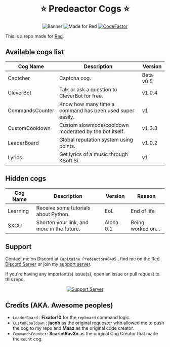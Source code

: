 <h1 align="center">⭐ Predeactor Cogs ⭐</h1>

<p align="center">
  <img src="https://repository-images.githubusercontent.com/245725383/2fbcee00-906c-11ea-8da9-ecbb66c5b7d4" alt="Banner">
  <img src="https://img.shields.io/badge/Made%20for-Red%20v3-red?logo=discord" alt="Made for Red">
  <a href="https://www.codefactor.io/repository/github/predeactor/predeactor-cogs">
    <img src="https://www.codefactor.io/repository/github/predeactor/predeactor-cogs/badge" alt="CodeFactor" />
  </a>
</p>

This is a repo made for [Red](https://github.com/Cog-Creators/Red-DiscordBot).

## Available cogs list

| Cog Name        | Description                                              | Version   |
| --------------- | -------------------------------------------------------- | --------- |
| Captcher        | Captcha cog.                                             | Beta v0.5 |
| CleverBot       | Talk or ask a question to CleverBot for free.            | v1.0.4    |
| CommandsCounter | Know how many time a command has been used super easily. | v1        |
| CustomCooldown  | Custom slowmode/cooldown moderated by the bot itself.    | v1.3.3    |
| LeaderBoard     | Global reputation system using points.                   | v1.0.2    |
| Lyrics          | Get lyrics of a music through KSoft.Si.                  | v1        |

## Hidden cogs

| Cog Name | Description                                | Version   | Reason             |
| -------- | ------------------------------------------ | --------- | ------------------ |
| Learning | Receive some tutorials about Python.       | EoL       | End of life        |
| SXCU     | Shorten your link, and more in the future. | Alpha 0.1 | Being worked on... |

## Support

Contact me on Discord at `Capitaine Predeactor#0495` , find me on the [Red Discord Server](https://discord.gg/red) or join my [support server](https://discord.gg/zg6ydua).

If you're having any important(s) issue(s), open an issue or pull request to this repo.
<p align="center">
  <a href="https://discord.gg/zg6ydua">
    <img src="https://discord.com/api/guilds/731147725902708827/widget.png?style=banner4" alt="Support Server">
  </a>
</p>

## Credits (AKA. Awesome peoples)

* `LeaderBoard` : **Fixator10** for the `repboard` command logic.
* `CustomCooldown` : **jacob** as the original requester who allowed me to push the cog to my repo and **Maaz** as the original code creator.
* `CommandsCounter`: **ScarletRav3n** as the original Cog Creator that made the `count` cog.

